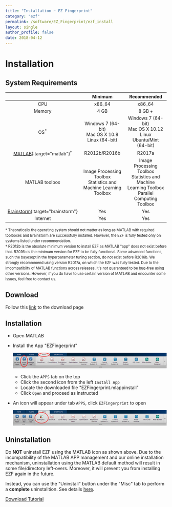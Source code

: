 ```yaml
---
title: "Installation ~ EZ Fingerprint"
category: "ezf"
permalink: /software/EZ_Fingerprint/ezf_install
layout: single
author_profile: false
date: 2018-04-12
---
```


# Installation

## System Requirements

&nbsp; | Minimum | Recommended
:---:|:---:|:---:
CPU | x86_64 | x86_64
Memory | 4 GB | 8 GB +
OS<sup>*</sup> | Windows 7 (64-bit)<br> Mac OS X 10.8<br> Linux (64-bit) | Windows 7 (64-bit)<br> Mac OS X 10.12<br> Linux Ubuntu/Mint (64-bit)
[MATLAB](https://www.mathworks.com/products/matlab.html){:target="matlab"}<sup>&dagger;</sup> | R2012b/R2016b | R2017a
MATLAB toolbox | Image Processing Toolbox<br> Statistics and Machine Learning Toolbox | Image Processing Toolbox<br> Statistics and Machine Learning Toolbox <br> Parallel Computing Toolbox
[Brainstorm](http://neuroimage.usc.edu/brainstorm/){:target="brainstorm"} | Yes | Yes
Internet | Yes | Yes

<span style="font-size:0.8em;">\* Theoratically the operating system should not matter as long as MATLAB with required toolboxes and Brainstorm are successfully installed. However, the EZF is fully tested only on systems listed under recommendation.</span>  
<span style="font-size:0.8em;">&dagger; R2012b is the absolute minimum version to install EZF as MATLAB "app" does not exist before that. R2016b is the minimum version for EZF to be fully functional. Some advanced functions, such the bayesopt in the hyperparameter tuning section, do not exist before R2016b. We strongly recommmend using version R2017a, on which the EZF was fully tested. Due to the imcompatibilty of MATLAB functions across releases, it's not guaranteed to be bug-free using other versions. However, if you do have to use certain version of MATLAB and encounter some issues, feel free to contact us.</span>

## Download

Follow this [link](/software/EZ_Fingerprint/ezf_download) to the download page

## Installation

* Open MATLAB
* Install the App "EZFingerprint"

	![](/images/software/EZ_Fingerprint/install_1.png)
	
	* Click the `APPS` tab on the top
	* Click the second icon from the left `Install App`
	* Locate the downloaded file "EZFingerprint.mlappinstall"
	* Click `Open` and proceed as instructed
* An icon will appear under tab `APPS`, click `EZFingerprint` to open

	![](/images/software/EZ_Fingerprint/install_2.png)

## Uninstallation

Do **NOT** uninstall EZF using the MATLAB icon as shown above. Due to the incompatibility of the MATLAB APP management and our online installation mechanism, uninstallation using the MATLAB default method will result in some file/directory left-overs. Moreover, it will prevent you from installing EZF again in the future.

Instead, you can use the "Uninstall" button under the "Misc" tab to perform a **complete** uninstalltion. See details [here](/software/EZ_Fingerprint/tutorial/ezf_misc#uninstall).

<div class="pagination">
	<a class="left" href="/software/EZ_Fingerprint/ezf_download"><i class="fa fa-arrow-circle-left"></i> Download </a>
	<a class="right" href="/software/EZ_Fingerprint/ezf_tutorial"> Tutorial <i class="fa fa-arrow-circle-right"></i></a>
</div>
